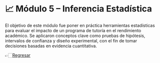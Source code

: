 # 📈 Módulo 5 – Inferencia Estadística

El objetivo de este módulo fue poner en práctica herramientas estadísticas para evaluar el impacto de un programa de tutoría en el rendimiento académico. Se aplicaron conceptos clave como pruebas de hipótesis, intervalos de confianza y diseño experimental, con el fin de tomar decisiones basadas en evidencia cuantitativa.

👉🏻[Regresar](https://github.com/AncorethaX/Portafolio-Bootcamp-Ciencia-de-Datos/tree/main)
